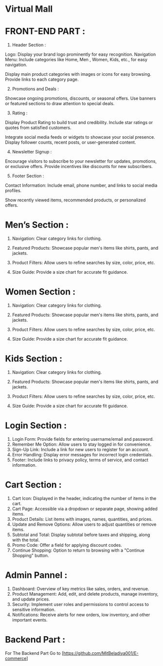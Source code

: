 # Virtual Mall
# FRONT-END PART : 

1. Header Section :

Logo: Display your brand logo prominently for easy recognition.
Navigation Menu: Include categories like Home, Men , Women, Kids, etc., for easy navigation.

Display main product categories with images or icons for easy browsing.
Provide links to each category page.

2. Promotions and Deals :

Showcase ongoing promotions, discounts, or seasonal offers.
Use banners or featured sections to draw attention to special deals.

3. Rating :

Display Product Rating to build trust and credibility.
Include star ratings or quotes from satisfied customers.

Integrate social media feeds or widgets to showcase your social presence.
Display follower counts, recent posts, or user-generated content.

4. Newsletter Signup :

Encourage visitors to subscribe to your newsletter for updates, promotions, or exclusive offers.
Provide incentives like discounts for new subscribers.

5. Footer Section :

Contact Information: Include email, phone number, and links to social media profiles.

Show recently viewed items, recommended products, or personalized offers.
 
# Men’s Section :

1.	Navigation: Clear category links for clothing.

2.	Featured Products: Showcase popular men's items like shirts, pants, and jackets.

3.	Product Filters: Allow users to refine searches by size, color, price, etc.

4.	Size Guide: Provide a size chart for accurate fit guidance.
 

# Women Section :


1.	Navigation: Clear category links for clothing.

2.	Featured Products: Showcase popular men's items like shirts, pants, and jackets.

3.	Product Filters: Allow users to refine searches by size, color, price, etc.

4.	Size Guide: Provide a size chart for accurate fit guidance.
   
# Kids Section :

1.	Navigation: Clear category links for clothing.

2.	Featured Products: Showcase popular men's items like shirts, pants, and jackets.

3.	Product Filters: Allow users to refine searches by size, color, price, etc.

4.	Size Guide: Provide a size chart for accurate fit guidance.

# Login Section :

1.	Login Form: Provide fields for entering username/email and password.
2.	Remember Me Option: Allow users to stay logged in for convenience.
3.	Sign-Up Link: Include a link for new users to register for an account.
4.	Error Handling: Display error messages for incorrect login credentials.
5.	Footer: Include links to privacy policy, terms of service, and contact information.
 
# Cart Section :

1.	Cart Icon: Displayed in the header, indicating the number of items in the cart.
2.	Cart Page: Accessible via a dropdown or separate page, showing added items.
3.	Product Details: List items with images, names, quantities, and prices.
4.	Update and Remove Options: Allow users to adjust quantities or remove items.
5.	Subtotal and Total: Display subtotal before taxes and shipping, along with the total.
6.	Promo Code: Offer a field for applying discount codes.
7.	Continue Shopping: Option to return to browsing with a "Continue Shopping" button.
 
# Admin Pannel : 

1.	Dashboard: Overview of key metrics like sales, orders, and revenue.
2.	Product Management: Add, edit, and delete products, manage inventory, and update prices.
3.	Security: Implement user roles and permissions to control access to sensitive information.
4.	Notifications: Receive alerts for new orders, low inventory, and other important events.
 
# Backend Part :

For The Backend Part Go to [https://github.com/MitBeladiya001/E-commerce]
